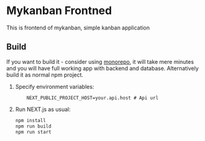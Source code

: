 # Mykanban Frontned

This is frontend of mykanban, simple kanban application

## Build

If you want to build it - consider using [monorepo](https://github.com/KustelR/kanbanmono), it will take mere minutes and you will have full working app with backend and database.
Alternatively build it as normal npm project.

1. Specify environment variables:

   ```env
       NEXT_PUBLIC_PROJECT_HOST=your.api.host # Api url
   ```

2. Run NEXT.js as usual:

      ```bash
      npm install
      npm run build
      npm run start
      ```

